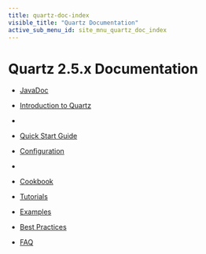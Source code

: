 ```yaml
---
title: quartz-doc-index
visible_title: "Quartz Documentation"
active_sub_menu_id: site_mnu_quartz_doc_index
---
```

# Quartz 2.5.x Documentation

* <a href="/api/2.5.x/index.html">JavaDoc</a>

* <a href="introduction.html">Introduction to Quartz</a>
* 
* <a href="quick-start.html">Quick Start Guide</a>
* <a href="configuration/">Configuration</a>
* 
* <a href="cookbook/">Cookbook</a>
* <a href="tutorials/">Tutorials</a>
* <a href="examples/">Examples</a>

* <a href="best-practices.html">Best Practices</a>
* <a href="faq.html">FAQ</a>
